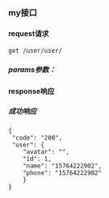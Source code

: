 ### my接口
#### request请求
    get /user/user/
##### params参数：



#### response响应

##### 成功响应
    {
     "code": "200",
     "user": {
        "avatar": "",
        "id": 1,
        "name": "15764222902",
        "phone": "15764222902"
        }
    }